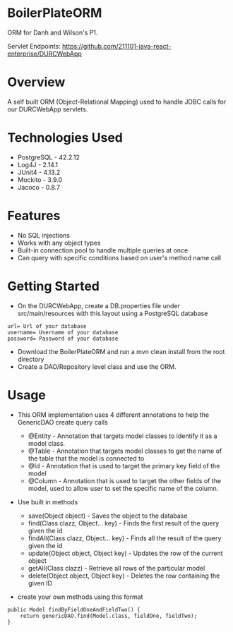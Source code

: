 # BoilerPlateORM
ORM for Danh and Wilson's P1.

Servlet Endpoints: https://github.com/211101-java-react-enterprise/DURCWebApp

# Overview

A self built ORM (Object-Relational Mapping) used to handle JDBC calls for our DURCWebApp servlets.

# Technologies Used

- PostgreSQL  - 42.2.12
- Log4J       - 2.14.1
- JUnit4      - 4.13.2
- Mockito     - 3.9.0
- Jacoco      - 0.8.7

# Features

- No SQL injections
- Works with any object types
- Built-in connection pool to handle multiple queries at once
- Can query with specific conditions based on user's method name call

# Getting Started

- On the DURCWebApp, create a DB.properties file under src/main/resources with this layout using a PostgreSQL database

```
url= Url of your database
username= Username of your database
password= Password of your database
```
- Download the BoilerPlateORM and run a mvn clean install from the root directory
- Create a DAO/Repository level class and use the ORM.

# Usage

- This ORM implementation uses 4 different annotations to help the GenericDAO create query calls
  - @Entity - Annotation that targets model classes to identify it as a model class.
  - @Table - Annotation that targets model classes to get the name of the table that the model is connected to
  - @Id - Annotation that is used to target the primary key field of the model
  - @Column - Annotation that is used to target the other fields of the model, used to allow user to set the specific name of the column.

- Use built in methods
  - save(Object object) - Saves the object to the database
  - find(Class clazz, Object... key) - Finds the first result of the query given the id
  - findAll(Class clazz, Object... key) - Finds all the result of the query given the id
  - update(Object object, Object key) - Updates the row of the current object
  - getAll(Class clazz) - Retrieve all rows of the particular model
  - delete(Object object, Object key) - Deletes the row containing the given ID

- create your own methods using this format
```
public Model findByFieldOneAndFieldTwo() {
    return genericDAO.find(Model.class, fieldOne, fieldTwo);
}
```
  
